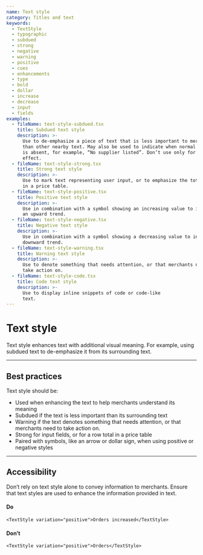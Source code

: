 ```yaml
---
name: Text style
category: Titles and text
keywords:
  - TextStyle
  - typographic
  - subdued
  - strong
  - negative
  - warning
  - positive
  - cues
  - enhancements
  - type
  - bold
  - dollar
  - increase
  - decrease
  - input
  - fields
examples:
  - fileName: text-style-subdued.tsx
    title: Subdued text style
    description: >-
      Use to de-emphasize a piece of text that is less important to merchants
      than other nearby text. May also be used to indicate when normal content
      is absent, for example, “No supplier listed”. Don’t use only for aesthetic
      effect.
  - fileName: text-style-strong.tsx
    title: Strong text style
    description: >-
      Use to mark text representing user input, or to emphasize the totals row
      in a price table.
  - fileName: text-style-positive.tsx
    title: Positive text style
    description: >-
      Use in combination with a symbol showing an increasing value to indicate
      an upward trend.
  - fileName: text-style-negative.tsx
    title: Negative text style
    description: >-
      Use in combination with a symbol showing a decreasing value to indicate a
      downward trend.
  - fileName: text-style-warning.tsx
    title: Warning text style
    description: >-
      Use to denote something that needs attention, or that merchants need to
      take action on.
  - fileName: text-style-code.tsx
    title: Code text style
    description: >-
      Use to display inline snippets of code or code-like
      text.
---
```


# Text style

Text style enhances text with additional visual meaning. For example, using subdued text to de-emphasize it from its surrounding text.

---

## Best practices

Text style should be:

- Used when enhancing the text to help merchants understand its meaning
- Subdued if the text is less important than its surrounding text
- Warning if the text denotes something that needs attention, or that merchants need to take action on.
- Strong for input fields, or for a row total in a price table
- Paired with symbols, like an arrow or dollar sign, when using positive or negative styles

---

## Accessibility

Don’t rely on text style alone to convey information to merchants. Ensure that text styles are used to enhance the information provided in text.

<!-- dodont -->

#### Do

```
<TextStyle variation="positive">Orders increased</TextStyle>
```

#### Don’t

```
<TextStyle variation="positive">Orders</TextStyle>
```

<!-- end -->
